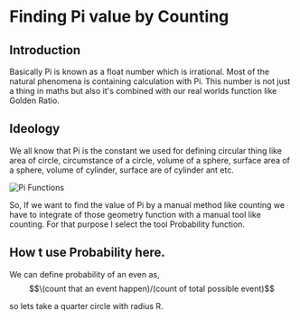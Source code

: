 <h1>Finding Pi value by Counting</h1>

<h2>Introduction</h2>

Basically Pi is known as a float number which is irrational.
Most of the natural phenomena is containing calculation with Pi. This number is not just a thing in maths but also it's combined with our real worlds function like Golden Ratio.

<h2>Ideology</h2>

We all know that Pi is the constant we used for defining circular thing like area of circle, circumstance of a circle, volume of a sphere, surface area of a sphere, volume of cylinder, surface are of cylinder ant etc.

![Pi Functions](https://www.mathsisfun.com/geometry/images/cone-sphere-cylinder-vol.svg)

So, If we want to find the value of Pi by a manual method like counting we have to integrate of those geometry function with a manual tool like counting. For that purpose I select the tool Probability function.

<h2> How t use Probability here. </h2>

We can define probability of an even as,
$$\(count that an event happen)/(count of total possible event)$$

so lets take a quarter circle with radius R. 